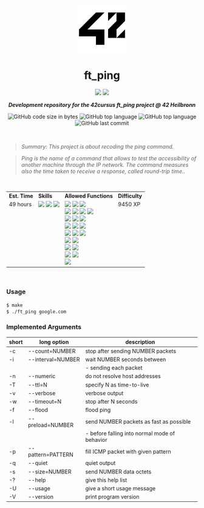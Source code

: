 <p align="center">
	<img width="130px;" src="https://raw.githubusercontent.com/iwillenshofer/resources/main/images/42_logo_black.svg" align="center" alt="42" />
	<h1 align="center">ft_ping</h1>
</p>
<p align="center">
	<img src="https://img.shields.io/badge/Success-125/100_✓-gray.svg?colorA=61c265&colorB=4CAF50&style=for-the-badge">
	<img src="https://img.shields.io/badge/Linux-FCC624?style=for-the-badge&logo=linux&logoColor=black">
</p>

<p align="center">
	<b><i>Development repository for the 42cursus ft_ping project @ 42 Heilbronn</i></b><br>
</p>

<p align="center">
	<img alt="GitHub code size in bytes" src="https://img.shields.io/github/languages/code-size/iwillenshofer/ft_ping?color=blueviolet" />
	<img alt="GitHub top language" src="https://img.shields.io/github/languages/top/iwillenshofer/ft_ping?color=blue" />
	<img alt="GitHub top language" src="https://img.shields.io/github/commit-activity/t/iwillenshofer/ft_ping?color=brightgreen" />
	<img alt="GitHub last commit" src="https://img.shields.io/github/last-commit/iwillenshofer/ft_ping?color=brightgreen" />
</p>
<br>

> _Summary: This project is about recoding the ping command._

> _Ping is the name of a command that allows to test the accessibility of another machine through the IP network. The command measures also the time taken to receive a response, called round-trip time.._

<br>

<p align="center">
	<table>
		<tr>
			<td><b>Est. Time</b></td>
			<td><b>Skills</b></td>
			<td><b>Allowed Functions</b></td>
			<td><b>Difficulty</b></td>
		</tr>
		<tr>
			<td valign="top">49 hours</td>
			<td valign="top">
<img src="https://img.shields.io/badge/Unix-555">
<img src="https://img.shields.io/badge/Network & system administration -555">
<img src="https://img.shields.io/badge/Imperative programming-555">
			</td>
			<td valign="top">
				<img src="https://img.shields.io/badge/gettimeofday()-lightgrey">
				<img src="https://img.shields.io/badge/exit()-lightgrey">
				<img src="https://img.shields.io/badge/inet__ntop()-lightgrey"><br>
				<img src="https://img.shields.io/badge/inet__pton()-lightgrey">
				<img src="https://img.shields.io/badge/nthos()-lightgrey">
				<img src="https://img.shields.io/badge/htons()-lightgrey">
				<img src="https://img.shields.io/badge/signal()-lightgrey"><br>
				<img src="https://img.shields.io/badge/alarm()-lightgrey">
				<img src="https://img.shields.io/badge/usleep()-lightgrey">
				<img src="https://img.shields.io/badge/socket()-lightgrey"><br>
				<img src="https://img.shields.io/badge/setsockopt()-lightgrey">
				<img src="https://img.shields.io/badge/close()-lightgrey">
				<img src="https://img.shields.io/badge/sendto()-lightgrey"><br>
				<img src="https://img.shields.io/badge/recvmsg()-lightgrey">
				<img src="https://img.shields.io/badge/getpid()-lightgrey">
				<img src="https://img.shields.io/badge/getuid()-lightgrey"><br>
				<img src="https://img.shields.io/badge/getaddrinfo()-lightgrey">
				<img src="https://img.shields.io/badge/getnameinfo()-lightgrey"><br>
				<img src="https://img.shields.io/badge/freeaddrinfo()-lightgrey">
				<img src="https://img.shields.io/badge/strerror()-lightgrey"><br>
				<img src="https://img.shields.io/badge/gai__strerror()-lightgrey">
				<img src="https://img.shields.io/badge/printf()_and_its_family-lightgrey"><br>
				<img src="https://img.shields.io/badge/libft_library-lightgrey">
			</td>
			<td valign="top"> 9450 XP</td>
		</tr>
	</table>
</p>

<br>

### Usage
```bash
$ make
$ ./ft_ping google.com
```

### Implemented Arguments

|short| long option | description |
|--- |--- |--- |
| -c	| --count=NUMBER       |   stop after sending NUMBER packets													|
| -i	| --interval=NUMBER    |   wait NUMBER seconds between 															|
||| - sending each packet	|
| -n	| --numeric            |   do not resolve host addresses														|
| -T	| --ttl=N              |   specify N as time-to-live															|
| -v	| --verbose            |   verbose output																		|
| -w	| --timeout=N          |   stop after N seconds																	|
| -f	| --flood              |   flood ping																			|
| -l	| --preload=NUMBER     |   send NUMBER packets as fast as possible |
||| - before falling into normal mode of behavior	|
| -p	| --pattern=PATTERN    |   fill ICMP packet with given pattern													|
| -q	| --quiet              |   quiet output																			|
| -s	| --size=NUMBER        |   send NUMBER data octets																|
| -?	| --help               |   give this help list																	|
| -U	| --usage              |   give a short usage message															|
| -V	| --version            |   print program version																|
